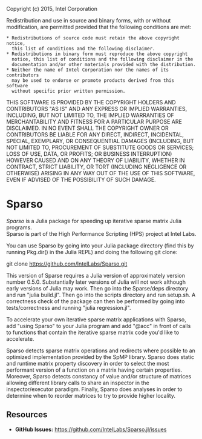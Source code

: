 Copyright (c) 2015, Intel Corporation

Redistribution and use in source and binary forms, with or without
modification, are permitted provided that the following conditions are met:

    * Redistributions of source code must retain the above copyright notice,
      this list of conditions and the following disclaimer.
    * Redistributions in binary form must reproduce the above copyright
      notice, this list of conditions and the following disclaimer in the
      documentation and/or other materials provided with the distribution.
    * Neither the name of Intel Corporation nor the names of its contributors
      may be used to endorse or promote products derived from this software
      without specific prior written permission.

THIS SOFTWARE IS PROVIDED BY THE COPYRIGHT HOLDERS AND CONTRIBUTORS "AS IS"
AND ANY EXPRESS OR IMPLIED WARRANTIES, INCLUDING, BUT NOT LIMITED TO, THE
IMPLIED WARRANTIES OF MERCHANTABILITY AND FITNESS FOR A PARTICULAR PURPOSE ARE
DISCLAIMED. IN NO EVENT SHALL THE COPYRIGHT OWNER OR CONTRIBUTORS BE LIABLE
FOR ANY DIRECT, INDIRECT, INCIDENTAL, SPECIAL, EXEMPLARY, OR CONSEQUENTIAL
DAMAGES (INCLUDING, BUT NOT LIMITED TO, PROCUREMENT OF SUBSTITUTE GOODS OR
SERVICES; LOSS OF USE, DATA, OR PROFITS; OR BUSINESS INTERRUPTION) HOWEVER
CAUSED AND ON ANY THEORY OF LIABILITY, WHETHER IN CONTRACT, STRICT LIABILITY,
OR TORT (INCLUDING NEGLIGENCE OR OTHERWISE) ARISING IN ANY WAY OUT OF THE USE
OF THIS SOFTWARE, EVEN IF ADVISED OF THE POSSIBILITY OF SUCH DAMAGE.

# Sparso
*Sparso* is a Julia package for speeding up iterative sparse matrix Julia programs.  
Sparso is part of the High Performance Scripting (HPS) project at Intel Labs.

You can use Sparso by going into your Julia package directory (find this by 
running Pkg.dir() in the Julia REPL) and doing the following git clone:

git clone https://github.com/IntelLabs/Sparso.git

This version of Sparse requires a Julia version of approximately version number 0.5.0.
Substantially later versions of Julia will not work although early versions of Julia may
work.
Then go into the Sparse/deps directory and run "julia build.jl".
Then go into the scripts directory and run setup.sh.
A correctness check of the package can then be performed by going into 
tests/correctness and running "julia regression.jl".

To accelerate your own iterative sparse matrix applications with Sparso,
add "using Sparso" to your Julia program and add "@acc" in front of calls to functions
that contain the iterative sparse matrix code you'd like to accelerate.

Sparso detects sparse matrix operations and redirects where possible to an optimized 
implementation provided by the SpMP library.  Sparso does static and runtime matrix
property discovery in order to select the most performant version of a function on
a matrix having certain properties.  Moreover, Sparso detects constancy of value
and/or structure of matrices allowing different library calls to share an inspector
in the inspector/executor paradigm.  Finally, Sparso does analyses in order to 
determine when to reorder matrices to try to provide higher locality.

## Resources

- **GitHub Issues:** <https://github.com/IntelLabs/Sparso.jl/issues>

